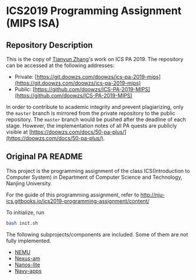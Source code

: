 # ICS2019 Programming Assignment (MIPS ISA)

## Repository Description

This is the copy of [Tianyun Zhang](https://doowzs.com)'s work on ICS PA 2019. The repository can be accessed at the following addresses:

- Private: [https://git.doowzs.com/doowzs/ics-pa-2019-mips](https://git.doowzs.com/doowzs/ics-pa-2019-mips)
- Public: [https://github.com/doowzs/ICS-PA-2019-MIPS](https://github.com/doowzs/ICS-PA-2019-MIPS)

In order to contribute to academic integrity and prevent plagiarizing, only the `master` branch is mirrored from the private repository to the public repository. The `master` branch would be pushed after the deadline of each stage. However, the implementation notes of all PA quests are publicly visible at [https://doowzs.com/docs/50-pa-plus/](https://doowzs.com/docs/50-pa-plus/).

## Original PA README

This project is the programming assignment of the class ICS(Introduction to Computer System) in Department of Computer Science and Technology, Nanjing University.

For the guide of this programming assignment,
refer to http://nju-ics.gitbooks.io/ics2019-programming-assignment/content/

To initialize, run
```bash
bash init.sh
```

The following subprojects/components are included. Some of them are not fully implemented.
* [NEMU](https://github.com/NJU-ProjectN/nemu)
* [Nexus-am](https://github.com/NJU-ProjectN/nexus-am)
* [Nanos-lite](https://github.com/NJU-ProjectN/nanos-lite)
* [Navy-apps](https://github.com/NJU-ProjectN/navy-apps)
